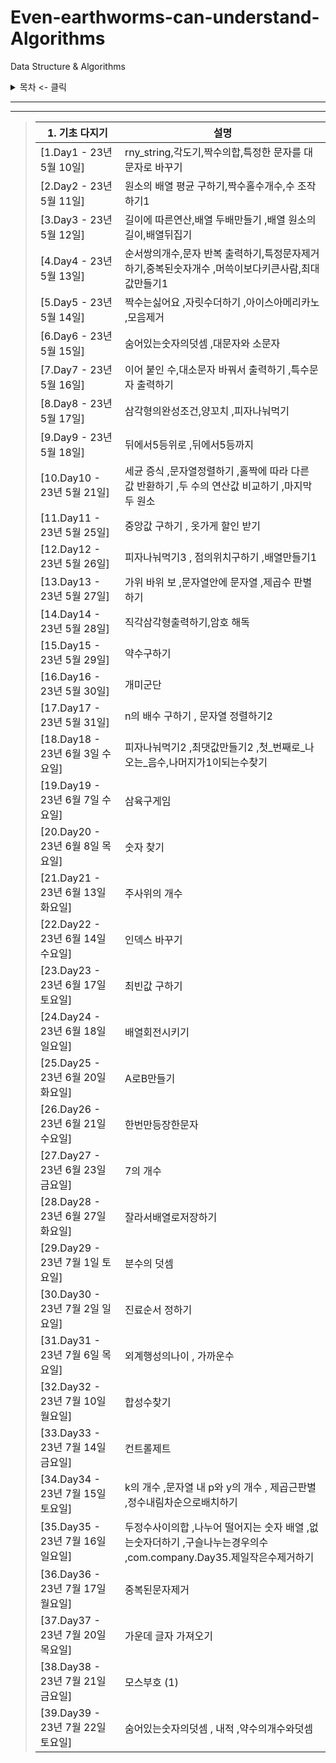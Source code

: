 # Even-earthworms-can-understand-Algorithms

Data Structure &amp; Algorithms

<details>
<summary>목차 <- 클릭</summary>

### - 1. 기초 다지기

</details>

***

***
> | 1. 기초 다지기                   | 설명                                                                        
> |-----------------------------|---------------------------------------------------------------------------|
> | [1.Day1 - 23년 5월 10일]       | rny_string,각도기,짝수의합,특정한 문자를 대문자로 바꾸기                                      |
> | [2.Day2 - 23년 5월 11일]       | 원소의 배열 평균 구하기,짝수홀수개수,수 조작하기1                                              |
> | [3.Day3 - 23년 5월 12일]       | 길이에 따른연산,배열 두배만들기 ,배열 원소의 길이,배열뒤집기                                        |
> | [4.Day4 - 23년 5월 13일]       | 순서쌍의개수,문자 반복 출력하기,특정문자제거하기,중복된숫자개수 ,머쓱이보다키큰사람,최대값만들기1                     |
> | [5.Day5 - 23년 5월 14일]       | 짝수는싫어요 ,자릿수더하기 ,아이스아메리카노  ,모음제거                                           |
> | [6.Day6 - 23년 5월 15일]       | 숨어있는숫자의덧셈 ,대문자와 소문자                                                       |
> | [7.Day7 - 23년 5월 16일]       | 이어 붙인 수,대소문자 바꿔서 출력하기  ,특수문자 출력하기                                         |
> | [8.Day8 - 23년 5월 17일]       | 삼각형의완성조건,양꼬치 ,피자나눠먹기                                                      |
> | [9.Day9 - 23년 5월 18일]       | 뒤에서5등위로   ,뒤에서5등까지                                                        |
> | [10.Day10 - 23년 5월 21일]     | 세균 증식 ,문자열정렬하기 ,홀짝에 따라 다른 값 반환하기 ,두 수의 연산값 비교하기 ,마지막 두 원소                 
> | [11.Day11 - 23년 5월 25일]     | 중앙값 구하기 , 옷가게 할인 받기                                                       | 
> | [12.Day12 - 23년 5월 26일]     | 피자나눠먹기3 , 점의위치구하기   ,배열만들기1                                               | 
> | [13.Day13 - 23년 5월 27일]     | 가위 바위 보  ,문자열안에 문자열 ,제곱수 판별하기                                             | 
> | [14.Day14 - 23년 5월 28일]     | 직각삼각형출력하기,암호 해독                                                           | 
> | [15.Day15 - 23년 5월 29일]     | 약수구하기                                                                     | 
> | [16.Day16 - 23년 5월 30일]     | 개미군단                                                                      | 
> | [17.Day17 - 23년 5월 31일]     | n의 배수 구하기 , 문자열 정렬하기2                                                     | 
> | [18.Day18 - 23년 6월 3일 수요일]  | 피자나눠먹기2 ,최댓값만들기2 ,첫_번째로_나오는_음수,나머지가1이되는수찾기                                | 
> | [19.Day19 - 23년 6월 7일 수요일]  | 삼육구게임                                                                     | 
> | [20.Day20 - 23년 6월 8일 목요일]  | 숫자 찾기                                                                     | 
> | [21.Day21 - 23년 6월 13일 화요일] | 주사위의 개수                                                                   | 
> | [22.Day22 - 23년 6월 14일 수요일] | 인덱스 바꾸기                                                                   | 
> | [23.Day23 - 23년 6월 17일 토요일] | 최빈값 구하기                                                                   | 
> | [24.Day24 - 23년 6월 18일 일요일] | 배열회전시키기                                                                   | 
> | [25.Day25 - 23년 6월 20일 화요일] | A로B만들기                                                                    | 
> | [26.Day26 - 23년 6월 21일 수요일] | 한번만등장한문자                                                                  | 
> | [27.Day27 - 23년 6월 23일 금요일] | 7의 개수                                                                     | 
> | [28.Day28 - 23년 6월 27일 화요일] | 잘라서배열로저장하기                                                                |
> | [29.Day29 - 23년 7월 1일 토요일]  | 분수의 덧셈                                                                    |
> | [30.Day30 - 23년 7월 2일 일요일]  | 진료순서 정하기                                                                  |
> | [31.Day31 - 23년 7월 6일 목요일]  | 외계행성의나이  , 가까운수                                                           |
> | [32.Day32 - 23년 7월 10일 월요일] | 합성수찾기                                                                     |
> | [33.Day33 - 23년 7월 14일 금요일] | 컨트롤제트                                                                     |
> | [34.Day34 - 23년 7월 15일 토요일] | k의 개수 ,문자열 내 p와 y의 개수 , 제곱근판별   ,정수내림차순으로배치하기                             |
> | [35.Day35 - 23년 7월 16일 일요일] | 두정수사이의합 ,나누어 떨어지는 숫자 배열  ,없는숫자더하기 ,구슬나누는경우의수 ,com.company.Day35.제일작은수제거하기 |
> | [36.Day36 - 23년 7월 17일 월요일] | 중복된문자제거                                                                   |
> | [37.Day37 - 23년 7월 20일 목요일] | 가운데 글자 가져오기                                                               |
> | [38.Day38 - 23년 7월 21일 금요일] | 모스부호 (1)                                                                  |
> | [39.Day39 - 23년 7월 22일 토요일] | 숨어있는숫자의덧셈 , 내적 ,약수의개수와덧셈                                                          |

